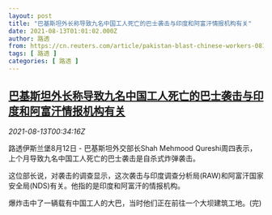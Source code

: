 ```yaml
---
layout: post
title: "巴基斯坦外长称导致九名中国工人死亡的巴士袭击与印度和阿富汗情报机构有关"
date: 2021-08-13T01:01:02.000Z
author: 路透
from: https://cn.reuters.com/article/pakistan-blast-chinese-workers-0812-thur-idCNKBS2FE00Y
tags: [ 路透 ]
categories: [ 路透 ]
---
```

<!--1628816462000-->
[巴基斯坦外长称导致九名中国工人死亡的巴士袭击与印度和阿富汗情报机构有关](https://cn.reuters.com/article/pakistan-blast-chinese-workers-0812-thur-idCNKBS2FE00Y)
------

<div>
<div><i>2021-08-13T00:34:16Z</i></div><p>路透伊斯兰堡8月12日 - 巴基斯坦外交部长Shah Mehmood Qureshi周四表示，上个月导致九名中国工人死亡的巴士袭击是自杀式炸弹袭击。 　</p><p>这位部长说，对袭击的调查显示，这次袭击与印度调查分析局(RAW)和阿富汗国家安全局(NDS)有关。他指的是印度和阿富汗的情报机构。 　</p><p>爆炸击中了一辆载有中国工人的大巴，当时他们正在前往一个大坝建筑工地。(完)</p>
</div>
